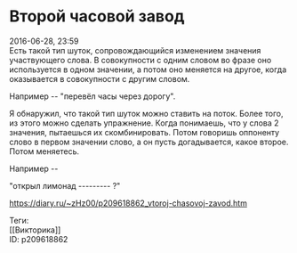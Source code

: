 Второй часовой завод
=====================

   
 2016-06-28, 23:59   
  Есть такой тип шуток, сопровождающийся изменением значения участвующего слова. В совокупности с одним словом во фразе оно используется в одном значении, а потом оно меняется на другое, когда оказывается в совокупности с другим словом.   
   
 Например -- "перевёл часы через дорогу".   
   
 Я обнаружил, что такой тип шуток можно ставить на поток. Более того, из этого можно сделать упражнение. Когда понимаешь, что у слова 2 значения, пытаешься их скомбинировать. Потом говоришь оппоненту слово в первом значении слово, а он пусть догадывается, какое второе. Потом меняетесь.   
   
 Например --   
   
 "открыл лимонад --------- ?"   
    
 <https://diary.ru/~zHz00/p209618862_vtoroj-chasovoj-zavod.htm>   
   
 Теги:   
 [[Викторика]]   
 ID: p209618862